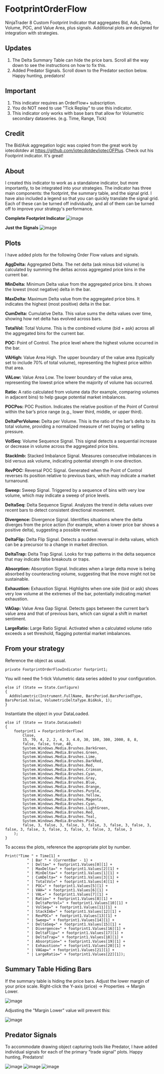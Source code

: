# FootprintOrderFlow
NinjaTrader 8 Custom Footprint Indicator that aggregates Bid, Ask, Delta, Volume, POC, and Value Area, plus signals. Additional plots are designed for integration with strategies.

## Updates
1. The Delta Summary Table can hide the price bars. Scroll all the way down to see the instructions on how to fix this.
2. Added Predator Signals. Scroll down to the Predator section below. Happy hunting, predators!

## Important
1. This indicator requires an OrderFlow+ subscription.
2. You do NOT need to use "Tick Replay" to use this indicator.
3. This indicator only works with base bars that allow for Volumetric secondary dataseries. (e.g. Time, Range, Tick)

## Credit
The Bid/Ask aggregation logic was copied from the great work by iotecdotdev at https://github.com/iotecdotdev/iotecOFPlus. Check out his Footprint indicator. It's great!

## About
I created this indicator to work as a standalone indicator, but more importantly, to be integrated into your strategies. The indicator has three main components: the footprint, the summary table, and the signal grid. I have also included a legend so that you can quickly translate the signal grid. Each of these can be turned off individually, and all of them can be turned off to improve your strategy's performance.

**Complete Footprint Indicator**
![image](https://github.com/user-attachments/assets/0e2eb157-7f17-49b3-8705-2eb840077c7f)

**Just the Signals**
![image](https://github.com/user-attachments/assets/97ff74de-52d7-435f-8de5-fa522fa65f13)


## Plots
I have added plots for the following Order Flow values and signals. 

**AggDelta:**
Aggregated Delta. The net delta (ask minus bid volume) is calculated by summing the deltas across aggregated price bins in the current bar.

**MinDelta:**
Minimum Delta value from the aggregated price bins. It shows the lowest (most negative) delta in the bar.

**MaxDelta:**
Maximum Delta value from the aggregated price bins. It indicates the highest (most positive) delta in the bar.

**CumDelta:**
Cumulative Delta. This value sums the delta values over time, showing how net delta has evolved across bars.

**TotalVol:**
Total Volume. This is the combined volume (bid + ask) across all the aggregated bins for the current bar.

**POC:**
Point of Control. The price level where the highest volume occurred in the bar.

**VAHigh:**
Value Area High. The upper boundary of the value area (typically set to include 70% of total volume), representing the highest price within that area.

**VALow:**
Value Area Low. The lower boundary of the value area, representing the lowest price where the majority of volume has occurred.

**Ratio:**
A ratio calculated from volume data (for example, comparing volumes in adjacent bins) to help gauge potential market imbalances.

**POCPos:**
POC Position. Indicates the relative position of the Point of Control within the bar’s price range (e.g., lower third, middle, or upper third).

**DeltaPerVolume:**
Delta per Volume. This is the ratio of the bar’s delta to its total volume, providing a normalized measure of net buying or selling pressure.

**VolSeq:**
Volume Sequence Signal. This signal detects a sequential increase or decrease in volume across the aggregated price bins.

**StackImb:**
Stacked Imbalance Signal. Measures consecutive imbalances in bid versus ask volume, indicating potential strength in one direction.

**RevPOC:**
Reversal POC Signal. Generated when the Point of Control reverses its position relative to previous bars, which may indicate a market turnaround.

**Sweep:**
Sweep Signal. Triggered by a sequence of bins with very low volume, which may indicate a sweep of price levels.

**DeltaSeq:**
Delta Sequence Signal. Analyzes the trend in delta values over recent bars to detect consistent directional movement.

**Divergence:**
Divergence Signal. Identifies situations where the delta diverges from the price action (for example, when a lower price bar shows a positive delta), suggesting a possible reversal.

**DeltaFlip:**
Delta Flip Signal. Detects a sudden reversal in delta values, which can be a precursor to a change in market direction.

**DeltaTrap:**
Delta Trap Signal. Looks for trap patterns in the delta sequence that may indicate false breakouts or traps.

**Absorption:**
Absorption Signal. Indicates when a large delta move is being absorbed by counteracting volume, suggesting that the move might not be sustainable.

**Exhaustion:**
Exhaustion Signal. Highlights when one side (bid or ask) shows very low volume at the extremes of the bar, potentially indicating market exhaustion.

**VAGap:**
Value Area Gap Signal. Detects gaps between the current bar’s value area and that of previous bars, which can signal a shift in market sentiment.

**LargeRatio:**
Large Ratio Signal. Activated when a calculated volume ratio exceeds a set threshold, flagging potential market imbalances.


## From your strategy
Reference the object as usual.
```
private FootprintOrderFlowIndicator footprint1;
```

You will need the 1-tick Volumetric data series added to your configuration.
```
else if (State == State.Configure)
{
  AddVolumetric(Instrument.FullName, BarsPeriod.BarsPeriodType, BarsPeriod.Value, VolumetricDeltaType.BidAsk, 1);
}
```

Instantiate the object in your DataLoaded.
```
else if (State == State.DataLoaded)
{	
	footprint1 = FootprintOrderFlow(
	    Close,
	    15, 70, 4, 2, 2, 4, 3, 4.0, 30, 100, 300, 2000, 8, 8,
	    false, false, true, 40,
	    System.Windows.Media.Brushes.DarkGreen,
	    System.Windows.Media.Brushes.Green,
	    System.Windows.Media.Brushes.Lime,
	    System.Windows.Media.Brushes.DarkRed,
	    System.Windows.Media.Brushes.Red,
	    System.Windows.Media.Brushes.Crimson,
	    System.Windows.Media.Brushes.Cyan,
	    System.Windows.Media.Brushes.Gray,
	    System.Windows.Media.Brushes.Blue,
	    System.Windows.Media.Brushes.Orange,
	    System.Windows.Media.Brushes.Purple,
	    System.Windows.Media.Brushes.Yellow,
	    System.Windows.Media.Brushes.Magenta,
	    System.Windows.Media.Brushes.Cyan,
	    System.Windows.Media.Brushes.LightGreen,
	    System.Windows.Media.Brushes.Red,
	    System.Windows.Media.Brushes.Teal,
	    System.Windows.Media.Brushes.Pink,
	    false, 3, false, 3, false, 3, false, 3, false, 3, false, 3, false, 3, false, 3, false, 3, false, 3, false, 3, false, 3
	);
}
```

To access the plots, reference the appropriate plot by number.
```
Print("Time " + Time[1] +
          " | Bar " + (CurrentBar - 1) +
          " | Delta=" + footprint1.Values[0][1] +
          " | MaxDelta=" + footprint1.Values[2][1] +
          " | MinDelta=" + footprint1.Values[1][1] +
          " | CumDelta=" + footprint1.Values[3][1] +
          " | TotalVol=" + footprint1.Values[4][1] +
          " | POC=" + footprint1.Values[5][1] +
          " | VAH=" + footprint1.Values[6][1] +
          " | VAL=" + footprint1.Values[7][1] +
          " | Ratio=" + footprint1.Values[8][1] +
          " | DeltaPerVol=" + footprint1.Values[10][1] +
          " | VolSeq=" + footprint1.Values[11][1] +
          " | StackImb=" + footprint1.Values[12][1] +
          " | RevPOC=" + footprint1.Values[13][1] +
          " | Sweep=" + footprint1.Values[14][1] +
          " | DeltaSeq=" + footprint1.Values[15][1] +
          " | Divergence=" + footprint1.Values[16][1] +
          " | DeltaFlip=" + footprint1.Values[17][1] +
          " | DeltaTrap=" + footprint1.Values[18][1] +
          " | Absorption=" + footprint1.Values[19][1] +
          " | Exhaustion=" + footprint1.Values[20][1] +
          " | VAGap=" + footprint1.Values[21][1] +
          " | LargeRatio=" + footprint1.Values[22][1]);
```
## Summary Table Hiding Bars
If the summary table is hiding the price bars. Adjust the lower margin of your price scale. Right-click the Y-axis (price) -> Properties -> Margin Lower.

![image](https://github.com/user-attachments/assets/176e7012-60dc-4e0b-a1c1-9c9aa389337b)

Adjusting the "Margin Lower" value will prevent this:

![image](https://github.com/user-attachments/assets/b9bde5d2-25a5-47bb-9b5b-001153a4dde0)

## Predator Signals
To accommodate drawing object capturing tools like Predator, I have added individual signals for each of the primary "trade signal" plots. Happy hunting, Predators!

![image](https://github.com/user-attachments/assets/2b1bd8b2-2bb8-4912-8524-608c855507aa)
![image](https://github.com/user-attachments/assets/855d2e5e-e795-47b6-b3a0-11c79ccfbfef)
![image](https://github.com/user-attachments/assets/3811c7c5-398f-4d9f-a751-5a19f4c94e4d)


